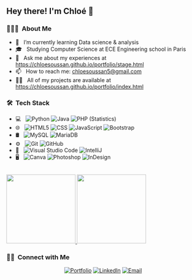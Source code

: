 
<h2> Hey there! I'm Chloé 👋 </h2>

<h3> 👨🏻‍💻 &nbsp;About Me </h3>

- 🌱 &nbsp; I’m currently learning Data science & analysis
- 🎓 &nbsp; Studying Computer Science at ECE Engineering school in Paris 
- 💬 &nbsp; Ask me about my experiences at <a href="https://portfolio-chloesoussan.fr/stage.html/">https://chloesoussan.github.io/portfolio/stage.html</a>
- 📫 &nbsp; How to reach me: chloesoussan5@gmail.com
- 👨‍💻 &nbsp; All of my projects are available at <a href="https://portfolio-chloesoussan.fr/">https://chloesoussan.github.io/portfolio/index.html</a>

<h3> 🛠 &nbsp;Tech Stack</h3>

- 💻 &nbsp;
  ![Python](https://img.shields.io/badge/-Python-333333?style=flat&logo=python)
  ![Java](https://img.shields.io/badge/-Java-333333?style=flat&logo=Java&logoColor=007396)
  ![PHP (Statistics)](https://img.shields.io/badge/-PHP-333333?style=flat&logo=PHP&logoColor=276DC3)
- 🌐 &nbsp;
  ![HTML5](https://img.shields.io/badge/-HTML5-333333?style=flat&logo=HTML5)
  ![CSS](https://img.shields.io/badge/-CSS-333333?style=flat&logo=CSS3&logoColor=1572B6)
  ![JavaScript](https://img.shields.io/badge/-JavaScript-333333?style=flat&logo=javascript)
  ![Bootstrap](https://img.shields.io/badge/-Bootstrap-333333?style=flat&logo=bootstrap&logoColor=563D7C)
- 🛢 &nbsp;
  ![MySQL](https://img.shields.io/badge/-MySQL-333333?style=flat&logo=mysql)
  ![MariaDB](https://img.shields.io/badge/-MariaDB-333333?style=flat&logo=mariadb)
- ⚙️ &nbsp;
  ![Git](https://img.shields.io/badge/-Git-333333?style=flat&logo=git)
  ![GitHub](https://img.shields.io/badge/-GitHub-333333?style=flat&logo=github)
- 🔧 &nbsp;
  ![Visual Studio Code](https://img.shields.io/badge/-Visual%20Studio%20Code-333333?style=flat&logo=visual-studio-code&logoColor=007ACC)
  ![IntelliJ](https://img.shields.io/badge/-IntelliJ-333333?style=flat&logo=intellij)
- 🖥 &nbsp;
  ![Canva](https://img.shields.io/badge/-Canva-333333?style=flat&logo=canva)
  ![Photoshop](https://img.shields.io/badge/-Photoshop-333333?style=flat&logo=adobe-photoshop)
  ![InDesign](https://img.shields.io/badge/-InDesign-333333?style=flat&logo=adobe-indesign)

<br/>

<a href="https://github.com/AVS1508">
  <img height="180em" src="https://github-readme-stats.vercel.app/api?username=chloesoussan&theme=buefy&show_icons=true" />
  <img height="180em" src="https://github-readme-stats.vercel.app/api/top-langs/?username=chloesoussan&theme=buefy&layout=compact" />
</a>

<br/>

<h3> 🤝🏻 &nbsp;Connect with Me </h3>

<p align="center">
<a href="https://chloesoussan.github.io/portfolio/index.html/"><img alt="Portfolio" src="https://img.shields.io/badge/portfolio-chloesoussan.fr-blue?style=flat-square&logo=google-chrome"></a>
<a href="https://https://www.linkedin.com/in/chlo%C3%A9-soussan-657ba3198/"><img alt="LinkedIn" src="https://img.shields.io/badge/LinkedIn-Chloé%20Soussan%20-blue?style=flat-square&logo=linkedin"></a>
<a href="mailto:chloesoussan5@gmail.com"><img alt="Email" src="https://img.shields.io/badge/Email-chloesoussan5@gmail.com-blue?style=flat-square&logo=gmail"></a>
</p>
